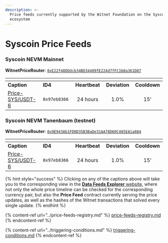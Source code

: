 ```yaml
---
description: >-
  Price feeds currently supported by the Witnet Foundation on the Syscoin
  ecosystem
---
```


# Syscoin Price Feeds

### Syscoin NEVM Mainnet

**WitnetPriceRouter**: [`0xE22f48DDdcb34BD34489fE224d7fFC1b0a361D87`](https://explorer.syscoin.org/address/0xE22f48DDdcb34BD34489fE224d7fFC1b0a361D87)

<table data-header-hidden><thead><tr><th width="198"></th><th width="145"></th><th width="143" align="center"></th><th width="134" align="center"></th><th width="117" align="center"></th></tr></thead><tbody><tr><td><strong>Caption</strong></td><td><strong>ID4</strong></td><td align="center"><strong>Heartbeat</strong></td><td align="center"><strong>Deviation</strong></td><td align="center"><strong>Cooldown</strong></td></tr><tr><td><a href="https://feeds.witnet.io/syscoin/syscoin-mainnet_sys-usdt_6">Price-SYS/USDT-6</a></td><td><code>0x97eb8366</code></td><td align="center">24 hours</td><td align="center">1.0%</td><td align="center">15'</td></tr></tbody></table>

### Syscoin NEVM Tanenbaum (testnet)

**WitnetPriceRouter**: [`0x9E943Ab1FD0D35B3BaDe31AA78D60C485EA1a604`](https://tanenbaum.io/address/0x9E943Ab1FD0D35B3BaDe31AA78D60C485EA1a604)

<table data-header-hidden><thead><tr><th width="198"></th><th width="145"></th><th width="143" align="center"></th><th width="134" align="center"></th><th width="117" align="center"></th></tr></thead><tbody><tr><td><strong>Caption</strong></td><td><strong>ID4</strong></td><td align="center"><strong>Heartbeat</strong></td><td align="center"><strong>Deviation</strong></td><td align="center"><strong>Cooldown</strong></td></tr><tr><td><a href="https://feeds.witnet.io/syscoin/syscoin-testnet_sys-usdt_6">Price-SYS/USDT-6</a></td><td><code>0x97eb8366</code></td><td align="center">24 hours</td><td align="center">1.0%</td><td align="center">15'</td></tr></tbody></table>

{% hint style="success" %}
Clicking on any of the captions above will take you to the corresponding view in the [**Data Feeds Explorer** website](https://feeds.witnet.io), where not only the whole price timeline can be checked for the corresponding currency pair, but also the **Price Feed** contract currently serving the price updates, as well as the hashes of the Witnet transactions that solved every single update.
{% endhint %}

{% content-ref url="../price-feeds-registry.md" %}
[price-feeds-registry.md](../price-feeds-registry.md)
{% endcontent-ref %}

{% content-ref url="../triggering-conditions.md" %}
[triggering-conditions.md](../triggering-conditions.md)
{% endcontent-ref %}

